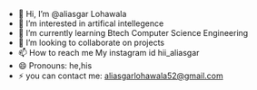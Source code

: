 - 👋 Hi, I’m @aliasgar Lohawala 
- 👀 I’m interested in artifical intellegence
- 🌱 I’m currently learning Btech Computer Science Engineering
- 💞️ I’m looking to collaborate on projects 
- 📫 How to reach me My instagram id hii_aliasgar
- 😄 Pronouns: he,his
- ⚡ you can contact me: aliasgarlohawala52@gmail.com

<!---
aliasgar89/aliasgar89 is a ✨ special ✨ repository because its `README.md` (this file) appears on your GitHub profile.
You can click the Preview link to take a look at your changes.
--->
